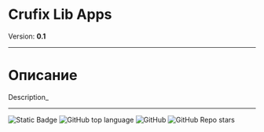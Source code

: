 # Crufix Lib Apps
Version: **0.1**
****
# Описание
Description_
****
![Static Badge](https://img.shields.io/badge/Crufix-Lib_Apps-Oxygen)
![GitHub top language](https://img.shields.io/github/languages/top/GoodVaib/Crufix-lib-apps)
![GitHub](https://img.shields.io/github/license/GoodVaib/Crufix-lib-apps)
![GitHub Repo stars](https://img.shields.io/github/stars/GoodVaib/Crufix-lib-apps)
